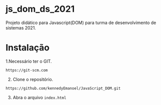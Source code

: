 # js_dom_ds_2021
Projeto didático para Javascript(DOM) para turma de desenvolvimento de sistemas 2021.

# Instalação

  1.Necessário ter o GIT.

``https://git-scm.com``

2. Clone o repositório.

``https://github.com/kennedyEmanoel/JavaScript_DOM.git``

3. Abra o arquivo `index.html`
